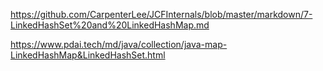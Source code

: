 https://github.com/CarpenterLee/JCFInternals/blob/master/markdown/7-LinkedHashSet%20and%20LinkedHashMap.md

https://www.pdai.tech/md/java/collection/java-map-LinkedHashMap&LinkedHashSet.html
